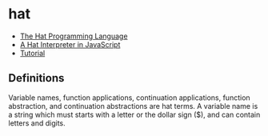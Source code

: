 # hat
- [The Hat Programming Language](https://shima3.github.io/hat/)
- [A Hat Interpreter in JavaScript](https://shima3.github.io/hat/js/)
- [Tutorial](https://shima3.github.io/hat/tutorial/)

## Definitions

Variable names, function applications, continuation applications, function abstraction, and continuation abstractions are hat terms.
A variable name is a string which must starts with a letter or the dollar sign ($), and can contain letters and digits.

